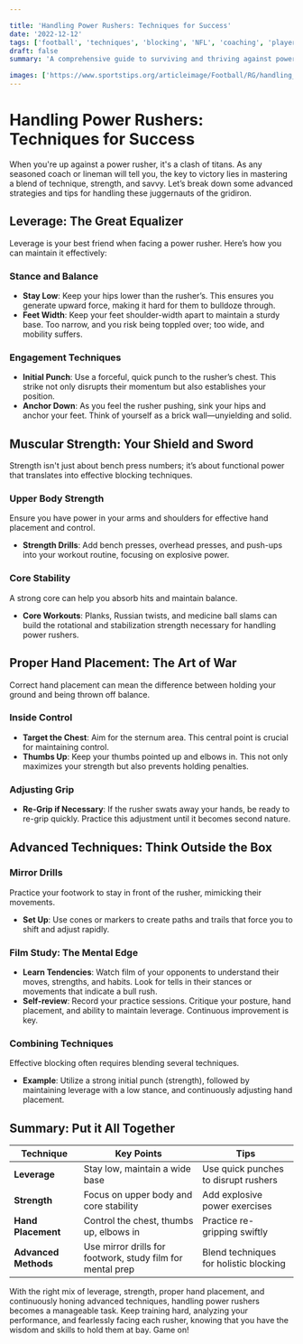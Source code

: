 ```yaml
---

title: 'Handling Power Rushers: Techniques for Success'
date: '2022-12-12'
tags: ['football', 'techniques', 'blocking', 'NFL', 'coaching', 'player development', 'offensive line', 'power rushers', 'training']
draft: false
summary: 'A comprehensive guide to surviving and thriving against power rushers, laden with tips and tricks from both player knowledge and coaching wisdom.'

images: ['https://www.sportstips.org/articleimage/Football/RG/handling_power_rushers_techniques_for_success.webp']
---
```


# Handling Power Rushers: Techniques for Success

When you're up against a power rusher, it's a clash of titans. As any seasoned coach or lineman will tell you, the key to victory lies in mastering a blend of technique, strength, and savvy. Let’s break down some advanced strategies and tips for handling these juggernauts of the gridiron.

## Leverage: The Great Equalizer

Leverage is your best friend when facing a power rusher. Here’s how you can maintain it effectively:

### **Stance and Balance**

- **Stay Low**: Keep your hips lower than the rusher’s. This ensures you generate upward force, making it hard for them to bulldoze through.
- **Feet Width**: Keep your feet shoulder-width apart to maintain a sturdy base. Too narrow, and you risk being toppled over; too wide, and mobility suffers.

### **Engagement Techniques**

- **Initial Punch**: Use a forceful, quick punch to the rusher’s chest. This strike not only disrupts their momentum but also establishes your position.
- **Anchor Down**: As you feel the rusher pushing, sink your hips and anchor your feet. Think of yourself as a brick wall—unyielding and solid.

## Muscular Strength: Your Shield and Sword

Strength isn't just about bench press numbers; it’s about functional power that translates into effective blocking techniques.

### **Upper Body Strength**

Ensure you have power in your arms and shoulders for effective hand placement and control.
- **Strength Drills**: Add bench presses, overhead presses, and push-ups into your workout routine, focusing on explosive power.

### **Core Stability**

A strong core can help you absorb hits and maintain balance.
- **Core Workouts**: Planks, Russian twists, and medicine ball slams can build the rotational and stabilization strength necessary for handling power rushers.

## Proper Hand Placement: The Art of War

Correct hand placement can mean the difference between holding your ground and being thrown off balance.

### **Inside Control**

- **Target the Chest**: Aim for the sternum area. This central point is crucial for maintaining control.
- **Thumbs Up**: Keep your thumbs pointed up and elbows in. This not only maximizes your strength but also prevents holding penalties.

### **Adjusting Grip**

- **Re-Grip if Necessary**: If the rusher swats away your hands, be ready to re-grip quickly. Practice this adjustment until it becomes second nature.

## Advanced Techniques: Think Outside the Box

### **Mirror Drills**

Practice your footwork to stay in front of the rusher, mimicking their movements.
- **Set Up**: Use cones or markers to create paths and trails that force you to shift and adjust rapidly.

### **Film Study: The Mental Edge**

- **Learn Tendencies**: Watch film of your opponents to understand their moves, strengths, and habits. Look for tells in their stances or movements that indicate a bull rush.
- **Self-review**: Record your practice sessions. Critique your posture, hand placement, and ability to maintain leverage. Continuous improvement is key.

### **Combining Techniques**

Effective blocking often requires blending several techniques.
- **Example**: Utilize a strong initial punch (strength), followed by maintaining leverage with a low stance, and continuously adjusting hand placement.

## Summary: Put it All Together

| Technique       | Key Points                                                       | Tips                                        |
| --------------- | ---------------------------------------------------------------- | ------------------------------------------- |
| **Leverage**    | Stay low, maintain a wide base                                  | Use quick punches to disrupt rushers        |
| **Strength**    | Focus on upper body and core stability                          | Add explosive power exercises               |
| **Hand Placement** | Control the chest, thumbs up, elbows in                       | Practice re-gripping swiftly                |
| **Advanced Methods** | Use mirror drills for footwork, study film for mental prep | Blend techniques for holistic blocking      |

With the right mix of leverage, strength, proper hand placement, and continuously honing advanced techniques, handling power rushers becomes a manageable task. Keep training hard, analyzing your performance, and fearlessly facing each rusher, knowing that you have the wisdom and skills to hold them at bay. Game on!
```